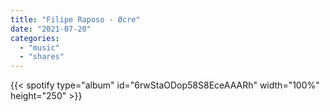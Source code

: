 ```yaml
---
title: "Filipe Raposo - Øcre"
date: "2021-07-20"
categories:
  - "music"
  - "shares"
---
```


{{< spotify type="album" id="6rwStaODop58S8EceAAARh" width="100%" height="250" >}}
